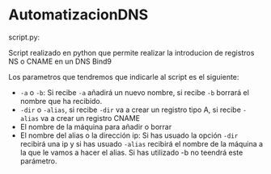 # AutomatizacionDNS
script.py:

Script realizado en python que permite realizar la introducion de registros NS o CNAME en un DNS Bind9

Los parametros que tendremos que indicarle al script es el siguiente:

* ``-a`` o ``-b``: Si recibe ``-a`` añadirá un nuevo nombre, si recibe ``-b`` borrará el nombre que ha recibido.
* ``-dir`` o ``-alias``, si recibe ``-dir`` va a crear un registro tipo A, si recibe ``-alias`` va a crear un registro CNAME
* El nombre de la máquina para añadir o borrar
* El nombre del alias o la dirección ip: Si has usuado la opción ``-dir`` recibirá una ip y si has usuado ``-alias`` recibirá el nombre de la máquina a la que le vamos a hacer el alias. Si has utilizado -b no teendrá este parámetro.
